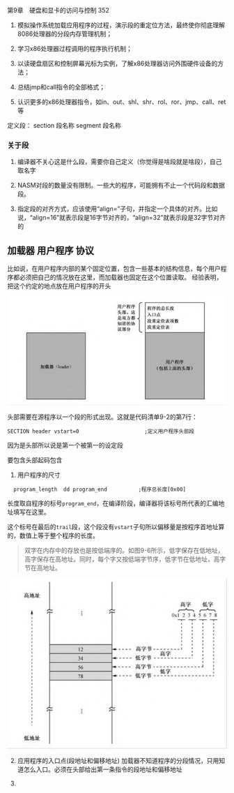 第9章　硬盘和显卡的访问与控制
352
1. 模拟操作系统加载应用程序的过程，演示段的重定位方法，最终使你彻底理解8086处理器的分段内存管理机制；

2. 学习x86处理器过程调用的程序执行机制；

3. 以读硬盘扇区和控制屏幕光标为实例，了解x86处理器访问外围硬件设备的方法；

4. 总结jmp和call指令的全部格式；

5. 认识更多的x86处理器指令，如in、out、shl、shr、rol、ror、jmp、call、ret等

定义段：
section 段名称
segment 段名称

### 关于段 
1. 编译器不关心这是什么段，需要你自己定义（你觉得是啥段就是啥段），自己取名字

2. NASM对段的数量没有限制。一些大的程序，可能拥有不止一个代码段和数据段。

3. 指定段的对齐方式，应该使用“align=”子句，并指定一个具体的对齐。比如说，“align=16”就表示段是16字节对齐的，“align=32”就表示段是32字节对齐的


## 加载器  用户程序 协议
比如说，在用户程序内部的某个固定位置，包含一些基本的结构信息，每个用户程序都必须把自己的情况放在这里，而加载器也固定在这个位置读取。
经验表明，把这个约定的地点放在用户程序的开头

![加载器与用户程序之间协议部分](9.1.png)

头部需要在源程序以一个段的形式出现。这就是代码清单9-2的第7行：
```
SECTION header vstart=0                     ;定义用户程序头部段 
```
因为是头部所以说是第一个被第一的设定段

要包含头部起码包含
1. 用户程序的尺寸
```
  program_length  dd program_end          ;程序总长度[0x00]
```
长度取自程序的标号`program_end`，在编译阶段，编译器将该标号所代表的汇编地址填写在这里。

这个标号在最后的`trail`段，这个段没有`vstart`子句所以偏移量是按程序首地址算的，数值上等于整个程序的长度。

>双字在内存中的存放也是按低端序的。如图9-6所示，低字保存在低地址，高字保存在高地址。同时，每个字又按低端字节序，低字节在低地址，高字节在高地址。

![双字数据在内存中的布局](9.2.png)

2. 应用程序的入口点(段地址和偏移地址)
加载器不知道程序的分段情况，只用知道怎么入口。必须在头部给出第一条指令的段地址和偏移地址



3. 



